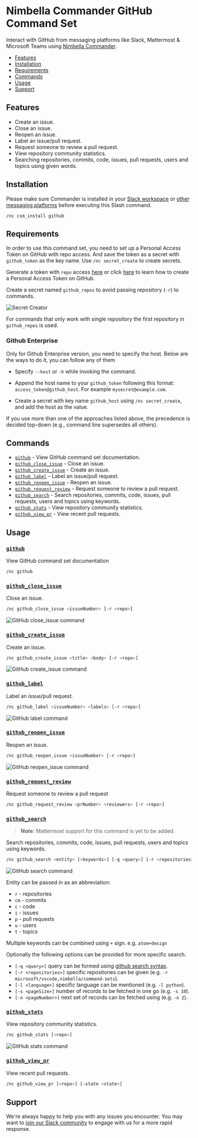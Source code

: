 # Nimbella Commander GitHub Command Set

Interact with GitHub from messaging platforms like Slack, Mattermost & Microsoft Teams using [Nimbella Commander](https://nimbella.com/product/commander).

- [Features](#Features)
- [Installation](#Installation)
- [Requirements](#Requirements)
- [Commands](#Commands)
- [Usage](#Usage)
- [Support](#support)

## Features

- Create an issue.
- Close an issue.
- Reopen an issue.
- Label an issue/pull request.
- Request someone to review a pull request.
- View repository community statistics.
- Searching repositories, commits, code, issues, pull requests, users and topics using given words.

## Installation

Please make sure Commander is installed in your [Slack workspace](https://slack.com/apps/AS833QXL0-nimbella-commander) or [other messaging platforms](../README.md#installation) before executing this Slash command.

```
/nc csm_install github
```

## Requirements

In order to use this command set, you need to set up a Personal Access Token on GitHub with repo access. And save the token as a secret with `github_token` as the key name. Use `/nc secret_create` to create secrets.

Generate a token with `repo` access [here](https://github.com/settings/tokens) or click [here](https://help.github.com/en/github/authenticating-to-github/creating-a-personal-access-token-for-the-command-line) to learn how to create a Personal Access Token on GitHub.

Create a secret named `github_repos` to avoid passing repository (`-r`) to commands.

![Secret Creator](https://raw.githubusercontent.com/nimbella/command-sets/master/github/screenshots/secret_creator.png)

For commands that only work with single repository the first repository in `github_repos` is used.

### Github Enterprise

Only for Github Enterprise version, you need to specify the host. Below are the ways to do it, you can follow any of them
- Specify `--host` or `-h` while invoking the command.
- Append the host name to your `github_token` following this format: `access_token@github_host`. For example `mysecret@example.com`.

- Create a secret with key name `github_host` using `/nc secret_create`, and add the host as the value.


If you use more than one of the approaches listed above, the precedence is decided top-down (e.g., command line supersedes all others).
## Commands

- [`github`](#github) - View GitHub command set documentation.
- [`github_close_issue`](#github_close_issue) - Close an issue.
- [`github_create_issue`](#github_create_issue) - Create an issue.
- [`github_label`](#github_label) - Label an issue/pull request.
- [`github_reopen_issue`](#github_reopen_issue) - Reopen an issue.
- [`github_request_review`](#github_request_review) - Request someone to review a pull request.
- [`github_search`](#github_search) - Search repositories, commits, code, issues, pull requests, users and topics using keywords.
- [`github_stats`](#github_stats) - View repository community statistics.
- [`github_view_pr`](#github_view_pr) - View recent pull requests.

## Usage

### [`github`](https://github.com/nimbella/command-sets/blob/master/github/packages/github/github.js)

View GitHub command set documentation

```sh
/nc github
```

### [`github_close_issue`](https://github.com/nimbella/command-sets/blob/master/github/packages/github/github_close_issue.js)

Close an issue.

```sh
/nc github_close_issue <issueNumber> [-r <repo>]
```

![GitHub close_issue command](https://raw.githubusercontent.com/nimbella/command-sets/master/github/screenshots/close_issue.png)

### [`github_create_issue`](https://github.com/nimbella/command-sets/blob/master/github/packages/github/github_create_issue.js)

Create an issue.

```sh
/nc github_create_issue <title> <body> [-r <repo>]
```

![GitHub create_issue command](https://raw.githubusercontent.com/nimbella/command-sets/master/github/screenshots/create_issue.png)

### [`github_label`](https://github.com/nimbella/command-sets/blob/master/github/packages/github/github_label.js)

Label an issue/pull request.

```sh
/nc github_label <issueNumber> <labels> [-r <repo>]
```

![GitHub label command](https://raw.githubusercontent.com/nimbella/command-sets/master/github/screenshots/label.png)

### [`github_reopen_issue`](https://github.com/nimbella/command-sets/blob/master/github/packages/github/github_reopen_issue.js)

Reopen an issue.

```sh
/nc github_reopen_issue <issueNumber> [-r <repo>]
```

![GitHub reopen_issue command](https://raw.githubusercontent.com/nimbella/command-sets/master/github/screenshots/reopen_issue.png)

### [`github_request_review`](https://github.com/nimbella/command-sets/blob/master/github/packages/github/github_request_review.js)

Request someone to review a pull request

```sh
/nc github_request_review <prNumber> <reviewers> [-r <repo>]
```

### [`github_search`](https://github.com/nimbella/command-sets/blob/master/github/packages/github/github_search.js)

> **Note:** Mattermost support for this command is yet to be added.

Search repositories, commits, code, issues, pull requests, users and topics using keywords.

```sh
/nc github_search <entity> [<keywords>] [-q <query>] [-r <repositories>] [-l <language>] [-s <pageSize>] [-n <pageNumber>]
```

![GitHub search command](https://raw.githubusercontent.com/nimbella/command-sets/master/github/screenshots/search.png)

Entity can be passed in as an abbreviation:

- `r` - repositories
- `cm` - commits
- `c` - code
- `i` - issues
- `p` - pull requests
- `u` - users
- `t` - topics

Multiple keywords can be combined using `+` sign. e.g. `atom+design`

Optionally the following options can be provided for more specific search.

- `[-q <query>]` query can be formed using [github search syntax](https://help.github.com/en/github/searching-for-information-on-github/understanding-the-search-syntax).
- `[-r <repositories>]` specific repositories can be given (e.g. `-r microsoft/vscode,nimbella/command-sets`).
- `[-l <language>]` specific language can be mentioned (e.g. `-l python`).
- `[-s <pageSize>]` number of records to be fetched in one go (e.g. `-s 10`).
- `[-n <pageNumber>]` next set of records can be fetched using (e.g. `-n 2`).

### [`github_stats`](https://github.com/nimbella/command-sets/blob/master/github/packages/github/github_stats.js)

View repository community statistics.

```sh
/nc github_stats [<repo>]
```

![GitHub stats command](https://raw.githubusercontent.com/nimbella/command-sets/master/github/screenshots/stats.png)

### [`github_view_pr`](https://github.com/nimbella/command-sets/blob/master/github/packages/github/github_view_pr.js)

View recent pull requests.

```sh
/nc github_view_pr [<repo>] [-state <state>]
```

## Support

We're always happy to help you with any issues you encounter. You may want to [join our Slack community](https://nimbella-community.slack.com/) to engage with us for a more rapid response.
